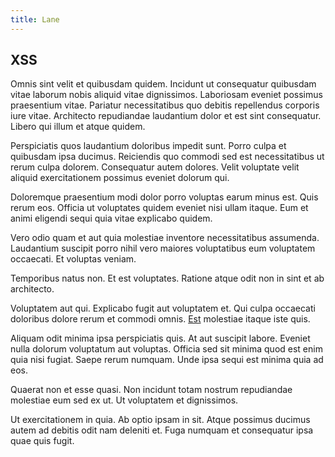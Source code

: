 ```yaml
---
title: Lane
---
```


## XSS

Omnis sint velit et quibusdam quidem. Incidunt ut consequatur quibusdam vitae laborum nobis aliquid vitae dignissimos. Laboriosam eveniet possimus praesentium vitae. Pariatur necessitatibus quo debitis repellendus corporis iure vitae. Architecto repudiandae laudantium dolor et est sint consequatur. Libero qui illum et atque quidem.

Perspiciatis quos laudantium doloribus impedit sunt. Porro culpa et quibusdam ipsa ducimus. Reiciendis quo commodi sed est necessitatibus ut rerum culpa dolorem. Consequatur autem dolores. Velit voluptate velit aliquid exercitationem possimus eveniet dolorum qui.

Doloremque praesentium modi dolor porro voluptas earum minus est. Quis rerum eos. Officia ut voluptates quidem eveniet nisi ullam itaque. Eum et animi eligendi sequi quia vitae explicabo quidem.

Vero odio quam et aut quia molestiae inventore necessitatibus assumenda. Laudantium suscipit porro nihil vero maiores voluptatibus eum voluptatem occaecati. Et voluptas veniam.

Temporibus natus non. Et est voluptates. Ratione atque odit non in sint et ab architecto.

Voluptatem aut qui. Explicabo fugit aut voluptatem et. Qui culpa occaecati doloribus dolore rerum et commodi omnis. [Est](/in/indigo.md) molestiae itaque iste quis.

Aliquam odit minima ipsa perspiciatis quis. At aut suscipit labore. Eveniet nulla dolorum voluptatum aut voluptas. Officia sed sit minima quod est enim quia nisi fugiat. Saepe rerum numquam. Unde ipsa sequi est minima quia ad eos.

Quaerat non et esse quasi. Non incidunt totam nostrum repudiandae molestiae eum sed ex ut. Ut voluptatem et dignissimos.

Ut exercitationem in quia. Ab optio ipsam in sit. Atque possimus ducimus autem ad debitis odit nam deleniti et. Fuga numquam et consequatur ipsa quae quis fugit.
